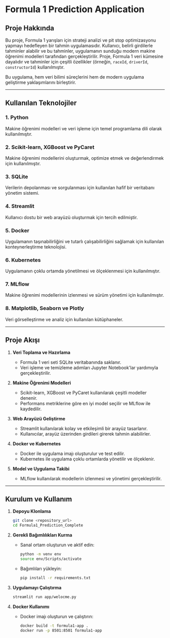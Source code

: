 # Formula 1 Prediction Application

## Proje Hakkında
Bu proje, Formula 1 yarışları için strateji analizi ve pit stop optimizasyonu yapmayı hedefleyen bir tahmin uygulamasıdır. Kullanıcı, belirli girdilerle tahminler alabilir ve bu tahminler, uygulamanın sunduğu modern makine öğrenimi modelleri tarafından gerçekleştirilir. Proje, Formula 1 veri kümesine dayalıdır ve tahminler için çeşitli özellikler (örneğin, `raceId`, `driverId`, `constructorId`) kullanılmıştır.

Bu uygulama, hem veri bilimi süreçlerini hem de modern uygulama geliştirme yaklaşımlarını birleştirir.

---

## Kullanılan Teknolojiler

### 1. **Python**
Makine öğrenimi modelleri ve veri işleme için temel programlama dili olarak kullanılmıştır.

### 2. **Scikit-learn, XGBoost ve PyCaret**
Makine öğrenimi modellerini oluşturmak, optimize etmek ve değerlendirmek için kullanılmıştır.

### 3. **SQLite**
Verilerin depolanması ve sorgulanması için kullanılan hafif bir veritabanı yönetim sistemi.

### 4. **Streamlit**
Kullanıcı dostu bir web arayüzü oluşturmak için tercih edilmiştir.

### 5. **Docker**
Uygulamanın taşınabilirliğini ve tutarlı çalışabilirliğini sağlamak için kullanılan konteynerleştirme teknolojisi.

### 6. **Kubernetes**
Uygulamanın çoklu ortamda yönetilmesi ve ölçeklenmesi için kullanılmıştır.

### 7. **MLflow**
Makine öğrenimi modellerinin izlenmesi ve sürüm yönetimi için kullanılmıştır.

### 8. **Matplotlib, Seaborn ve Plotly**
Veri görselleştirme ve analiz için kullanılan kütüphaneler.

---

## Proje Akışı

1. **Veri Toplama ve Hazırlama**
   - Formula 1 veri seti SQLite veritabanında saklanır.
   - Veri işleme ve temizleme adımları Jupyter Notebook'lar yardımıyla gerçekleştirilir.

2. **Makine Öğrenimi Modelleri**
   - Scikit-learn, XGBoost ve PyCaret kullanılarak çeşitli modeller denenir.
   - Performans metriklerine göre en iyi model seçilir ve MLflow ile kaydedilir.

3. **Web Arayüzü Geliştirme**
   - Streamlit kullanılarak kolay ve etkileşimli bir arayüz tasarlanır.
   - Kullanıcılar, arayüz üzerinden girdileri girerek tahmin alabilirler.

4. **Docker ve Kubernetes**
   - Docker ile uygulama imajı oluşturulur ve test edilir.
   - Kubernetes ile uygulama çoklu ortamlarda yönetilir ve ölçeklenir.

5. **Model ve Uygulama Takibi**
   - MLflow kullanılarak modellerin izlenmesi ve yönetimi gerçekleştirilir.

---

## Kurulum ve Kullanım

1. **Depoyu Klonlama**
   ```bash
   git clone <repository_url>
   cd Formula1_Prediction_Complete
   ```

2. **Gerekli Bağımlılıkları Kurma**
   - Sanal ortam oluşturun ve aktif edin:
     ```bash
     python -m venv env
     source env/Scripts/activate 
     ```
   - Bağımlıları yükleyin:
     ```bash
     pip install -r requirements.txt
     ```

3. **Uygulamayı Çalıştırma**
   ```bash
   streamlit run app/welocme.py
   ```

4. **Docker Kullanımı**
   - Docker imajı oluşturun ve çalıştırın:
     ```bash
     docker build -t formula1-app .
     docker run -p 8501:8501 formula1-app
     ```

